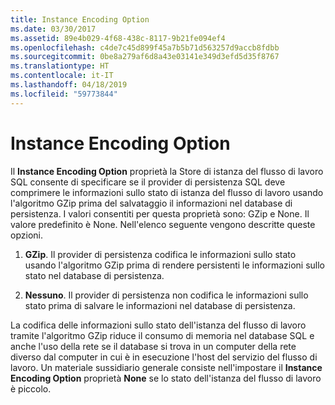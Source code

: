 ```yaml
---
title: Instance Encoding Option
ms.date: 03/30/2017
ms.assetid: 89e4b029-4f68-438c-8117-9b21fe094ef4
ms.openlocfilehash: c4de7c45d899f45a7b5b71d563257d9accb8fdbb
ms.sourcegitcommit: 0be8a279af6d8a43e03141e349d3efd5d35f8767
ms.translationtype: HT
ms.contentlocale: it-IT
ms.lasthandoff: 04/18/2019
ms.locfileid: "59773844"
---
```

# <a name="instance-encoding-option"></a>Instance Encoding Option
Il **Instance Encoding Option** proprietà la Store di istanza del flusso di lavoro SQL consente di specificare se il provider di persistenza SQL deve comprimere le informazioni sullo stato di istanza del flusso di lavoro usando l'algoritmo GZip prima del salvataggio il informazioni nel database di persistenza. I valori consentiti per questa proprietà sono: GZip e None. Il valore predefinito è None. Nell'elenco seguente vengono descritte queste opzioni.  
  
1. **GZip**. Il provider di persistenza codifica le informazioni sullo stato usando l'algoritmo GZip prima di rendere persistenti le informazioni sullo stato nel database di persistenza.  
  
2. **Nessuno**. Il provider di persistenza non codifica le informazioni sullo stato prima di salvare le informazioni nel database di persistenza.  
  
 La codifica delle informazioni sullo stato dell'istanza del flusso di lavoro tramite l'algoritmo GZip riduce il consumo di memoria nel database SQL e anche l'uso della rete se il database si trova in un computer della rete diverso dal computer in cui è in esecuzione l'host del servizio del flusso di lavoro. Un materiale sussidiario generale consiste nell'impostare il **Instance Encoding Option** proprietà **None** se lo stato dell'istanza del flusso di lavoro è piccolo.
